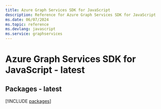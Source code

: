 ```yaml
---
title: Azure Graph Services SDK for JavaScript
description: Reference for Azure Graph Services SDK for JavaScript
ms.date: 06/07/2024
ms.topic: reference
ms.devlang: javascript
ms.service: graphservices
---
```

# Azure Graph Services SDK for JavaScript - latest
## Packages - latest
[!INCLUDE [packages](graph-services-index.md)]